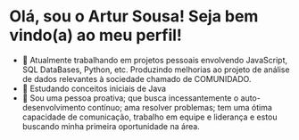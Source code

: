 <h1>Olá, sou o Artur Sousa! Seja bem vindo(a) ao meu perfil!</h1>



- 🔭 Atualmente trabalhando em projetos pessoais envolvendo JavaScript, SQL DataBases, Python, etc. Produzindo melhorias ao projeto de análise de dados relevantes à sociedade chamado de COMUNIDADO.
- 🧠 Estudando conceitos iniciais de Java
- 🚀 Sou uma pessoa proativa; que busca incessantemente o auto-desenvolvimento contínuo; ama resolver problemas; tem uma ótima capacidade de comunicação, trabalho em equipe e liderança e estou buscando minha primeira oportunidade na área.

